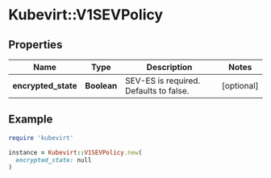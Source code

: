 # Kubevirt::V1SEVPolicy

## Properties

| Name | Type | Description | Notes |
| ---- | ---- | ----------- | ----- |
| **encrypted_state** | **Boolean** | SEV-ES is required. Defaults to false. | [optional] |

## Example

```ruby
require 'kubevirt'

instance = Kubevirt::V1SEVPolicy.new(
  encrypted_state: null
)
```

